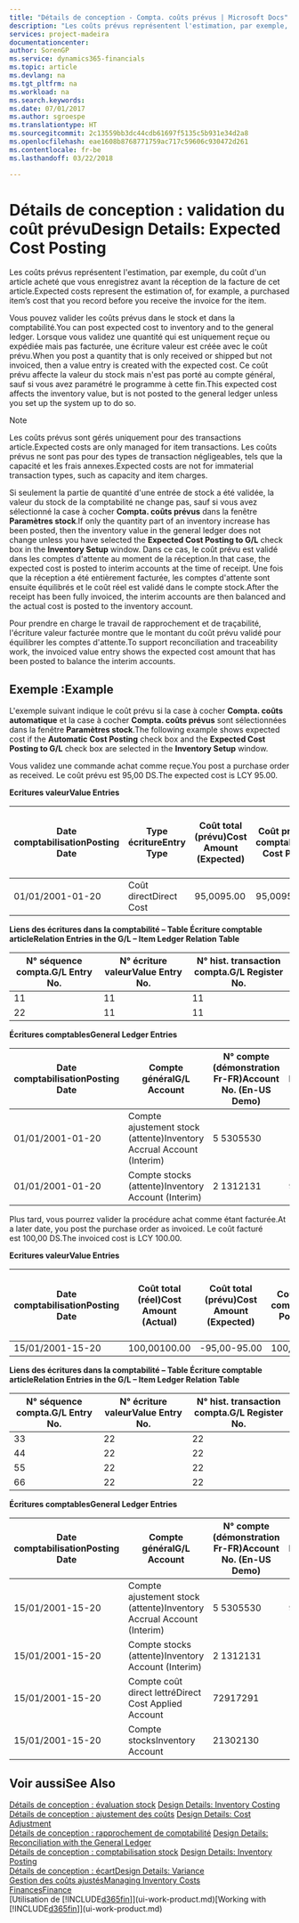 ```yaml
---
title: "Détails de conception - Compta. coûts prévus | Microsoft Docs"
description: "Les coûts prévus représentent l'estimation, par exemple, du coût d'un article acheté que vous enregistrez avant la réception de la facture de cet article."
services: project-madeira
documentationcenter: 
author: SorenGP
ms.service: dynamics365-financials
ms.topic: article
ms.devlang: na
ms.tgt_pltfrm: na
ms.workload: na
ms.search.keywords: 
ms.date: 07/01/2017
ms.author: sgroespe
ms.translationtype: HT
ms.sourcegitcommit: 2c13559bb3dc44cdb61697f5135c5b931e34d2a8
ms.openlocfilehash: eae1608b8768771759ac717c59606c930472d261
ms.contentlocale: fr-be
ms.lasthandoff: 03/22/2018

---
```

# <a name="design-details-expected-cost-posting"></a><span data-ttu-id="30c56-103">Détails de conception : validation du coût prévu</span><span class="sxs-lookup"><span data-stu-id="30c56-103">Design Details: Expected Cost Posting</span></span>
<span data-ttu-id="30c56-104">Les coûts prévus représentent l'estimation, par exemple, du coût d'un article acheté que vous enregistrez avant la réception de la facture de cet article.</span><span class="sxs-lookup"><span data-stu-id="30c56-104">Expected costs represent the estimation of, for example, a purchased item’s cost that you record before you receive the invoice for the item.</span></span>  

 <span data-ttu-id="30c56-105">Vous pouvez valider les coûts prévus dans le stock et dans la comptabilité.</span><span class="sxs-lookup"><span data-stu-id="30c56-105">You can post expected cost to inventory and to the general ledger.</span></span> <span data-ttu-id="30c56-106">Lorsque vous validez une quantité qui est uniquement reçue ou expédiée mais pas facturée, une écriture valeur est créée avec le coût prévu.</span><span class="sxs-lookup"><span data-stu-id="30c56-106">When you post a quantity that is only received or shipped but not invoiced, then a value entry is created with the expected cost.</span></span> <span data-ttu-id="30c56-107">Ce coût prévu affecte la valeur du stock mais n'est pas porté au compte général, sauf si vous avez paramétré le programme à cette fin.</span><span class="sxs-lookup"><span data-stu-id="30c56-107">This expected cost affects the inventory value, but is not posted to the general ledger unless you set up the system up to do so.</span></span>  

> [!NOTE]  
>  <span data-ttu-id="30c56-108">Les coûts prévus sont gérés uniquement pour des transactions article.</span><span class="sxs-lookup"><span data-stu-id="30c56-108">Expected costs are only managed for item transactions.</span></span> <span data-ttu-id="30c56-109">Les coûts prévus ne sont pas pour des types de transaction négligeables, tels que la capacité et les frais annexes.</span><span class="sxs-lookup"><span data-stu-id="30c56-109">Expected costs are not for immaterial transaction types, such as capacity and item charges.</span></span>  

 <span data-ttu-id="30c56-110">Si seulement la partie de quantité d'une entrée de stock a été validée, la valeur du stock de la comptabilité ne change pas, sauf si vous avez sélectionné la case à cocher **Compta. coûts prévus** dans la fenêtre **Paramètres stock**.</span><span class="sxs-lookup"><span data-stu-id="30c56-110">If only the quantity part of an inventory increase has been posted, then the inventory value in the general ledger does not change unless you have selected the **Expected Cost Posting to G/L** check box in the **Inventory Setup** window.</span></span> <span data-ttu-id="30c56-111">Dans ce cas, le coût prévu est validé dans les comptes d'attente au moment de la réception.</span><span class="sxs-lookup"><span data-stu-id="30c56-111">In that case, the expected cost is posted to interim accounts at the time of receipt.</span></span> <span data-ttu-id="30c56-112">Une fois que la réception a été entièrement facturée, les comptes d'attente sont ensuite équilibrés et le coût réel est validé dans le compte stock.</span><span class="sxs-lookup"><span data-stu-id="30c56-112">After the receipt has been fully invoiced, the interim accounts are then balanced and the actual cost is posted to the inventory account.</span></span>  

 <span data-ttu-id="30c56-113">Pour prendre en charge le travail de rapprochement et de traçabilité, l'écriture valeur facturée montre que le montant du coût prévu validé pour équilibrer les comptes d'attente.</span><span class="sxs-lookup"><span data-stu-id="30c56-113">To support reconciliation and traceability work, the invoiced value entry shows the expected cost amount that has been posted to balance the interim accounts.</span></span>  

## <a name="example"></a><span data-ttu-id="30c56-114">Exemple :</span><span class="sxs-lookup"><span data-stu-id="30c56-114">Example</span></span>  
 <span data-ttu-id="30c56-115">L'exemple suivant indique le coût prévu si la case à cocher **Compta. coûts automatique** et la case à cocher **Compta. coûts prévus** sont sélectionnées dans la fenêtre **Paramètres stock**.</span><span class="sxs-lookup"><span data-stu-id="30c56-115">The following example shows expected cost if the **Automatic Cost Posting** check box and the **Expected Cost Posting to G/L** check box are selected in the **Inventory Setup** window.</span></span>  

 <span data-ttu-id="30c56-116">Vous validez une commande achat comme reçue.</span><span class="sxs-lookup"><span data-stu-id="30c56-116">You post a purchase order as received.</span></span> <span data-ttu-id="30c56-117">Le coût prévu est 95,00 DS.</span><span class="sxs-lookup"><span data-stu-id="30c56-117">The expected cost is LCY 95.00.</span></span>  

 <span data-ttu-id="30c56-118">**Ecritures valeur**</span><span class="sxs-lookup"><span data-stu-id="30c56-118">**Value Entries**</span></span>  

|<span data-ttu-id="30c56-119">Date comptabilisation</span><span class="sxs-lookup"><span data-stu-id="30c56-119">Posting Date</span></span>|<span data-ttu-id="30c56-120">Type écriture</span><span class="sxs-lookup"><span data-stu-id="30c56-120">Entry Type</span></span>|<span data-ttu-id="30c56-121">Coût total (prévu)</span><span class="sxs-lookup"><span data-stu-id="30c56-121">Cost Amount (Expected)</span></span>|<span data-ttu-id="30c56-122">Coût prévu validé en comptabilité</span><span class="sxs-lookup"><span data-stu-id="30c56-122">Expected Cost Posted to G/L</span></span>|<span data-ttu-id="30c56-123">Coût prévu</span><span class="sxs-lookup"><span data-stu-id="30c56-123">Expected Cost</span></span>|<span data-ttu-id="30c56-124">N° écriture comptable article</span><span class="sxs-lookup"><span data-stu-id="30c56-124">Item Ledger Entry No.</span></span>|<span data-ttu-id="30c56-125">Numéro de la séquence</span><span class="sxs-lookup"><span data-stu-id="30c56-125">Entry No.</span></span>|  
|------------------|----------------|------------------------------|----------------------------------|-------------------|---------------------------|---------------|  
|<span data-ttu-id="30c56-126">01/01/20</span><span class="sxs-lookup"><span data-stu-id="30c56-126">01-01-20</span></span>|<span data-ttu-id="30c56-127">Coût direct</span><span class="sxs-lookup"><span data-stu-id="30c56-127">Direct Cost</span></span>|<span data-ttu-id="30c56-128">95,00</span><span class="sxs-lookup"><span data-stu-id="30c56-128">95.00</span></span>|<span data-ttu-id="30c56-129">95,00</span><span class="sxs-lookup"><span data-stu-id="30c56-129">95.00</span></span>|<span data-ttu-id="30c56-130">Oui</span><span class="sxs-lookup"><span data-stu-id="30c56-130">Yes</span></span>|<span data-ttu-id="30c56-131">1</span><span class="sxs-lookup"><span data-stu-id="30c56-131">1</span></span>|<span data-ttu-id="30c56-132">1</span><span class="sxs-lookup"><span data-stu-id="30c56-132">1</span></span>|  

 <span data-ttu-id="30c56-133">**Liens des écritures dans la comptabilité – Table Écriture comptable article**</span><span class="sxs-lookup"><span data-stu-id="30c56-133">**Relation Entries in the G/L – Item Ledger Relation Table**</span></span>  

|<span data-ttu-id="30c56-134">N° séquence compta.</span><span class="sxs-lookup"><span data-stu-id="30c56-134">G/L Entry No.</span></span>|<span data-ttu-id="30c56-135">N° écriture valeur</span><span class="sxs-lookup"><span data-stu-id="30c56-135">Value Entry No.</span></span>|<span data-ttu-id="30c56-136">N° hist. transaction compta.</span><span class="sxs-lookup"><span data-stu-id="30c56-136">G/L Register No.</span></span>|  
|--------------------|---------------------|-----------------------|  
|<span data-ttu-id="30c56-137">1</span><span class="sxs-lookup"><span data-stu-id="30c56-137">1</span></span>|<span data-ttu-id="30c56-138">1</span><span class="sxs-lookup"><span data-stu-id="30c56-138">1</span></span>|<span data-ttu-id="30c56-139">1</span><span class="sxs-lookup"><span data-stu-id="30c56-139">1</span></span>|  
|<span data-ttu-id="30c56-140">2</span><span class="sxs-lookup"><span data-stu-id="30c56-140">2</span></span>|<span data-ttu-id="30c56-141">1</span><span class="sxs-lookup"><span data-stu-id="30c56-141">1</span></span>|<span data-ttu-id="30c56-142">1</span><span class="sxs-lookup"><span data-stu-id="30c56-142">1</span></span>|  

 <span data-ttu-id="30c56-143">**Écritures comptables**</span><span class="sxs-lookup"><span data-stu-id="30c56-143">**General Ledger Entries**</span></span>  

|<span data-ttu-id="30c56-144">Date comptabilisation</span><span class="sxs-lookup"><span data-stu-id="30c56-144">Posting Date</span></span>|<span data-ttu-id="30c56-145">Compte général</span><span class="sxs-lookup"><span data-stu-id="30c56-145">G/L Account</span></span>|<span data-ttu-id="30c56-146">N° compte (démonstration Fr-FR)</span><span class="sxs-lookup"><span data-stu-id="30c56-146">Account No. (En-US Demo)</span></span>|<span data-ttu-id="30c56-147">Montant</span><span class="sxs-lookup"><span data-stu-id="30c56-147">Amount</span></span>|<span data-ttu-id="30c56-148">Numéro de la séquence</span><span class="sxs-lookup"><span data-stu-id="30c56-148">Entry No.</span></span>|  
|------------------|------------------|---------------------------------|------------|---------------|  
|<span data-ttu-id="30c56-149">01/01/20</span><span class="sxs-lookup"><span data-stu-id="30c56-149">01-01-20</span></span>|<span data-ttu-id="30c56-150">Compte ajustement stock (attente)</span><span class="sxs-lookup"><span data-stu-id="30c56-150">Inventory Accrual Account (Interim)</span></span>|<span data-ttu-id="30c56-151">5 530</span><span class="sxs-lookup"><span data-stu-id="30c56-151">5530</span></span>|<span data-ttu-id="30c56-152">-95,00</span><span class="sxs-lookup"><span data-stu-id="30c56-152">-95.00</span></span>|<span data-ttu-id="30c56-153">2</span><span class="sxs-lookup"><span data-stu-id="30c56-153">2</span></span>|  
|<span data-ttu-id="30c56-154">01/01/20</span><span class="sxs-lookup"><span data-stu-id="30c56-154">01-01-20</span></span>|<span data-ttu-id="30c56-155">Compte stocks (attente)</span><span class="sxs-lookup"><span data-stu-id="30c56-155">Inventory Account (Interim)</span></span>|<span data-ttu-id="30c56-156">2 131</span><span class="sxs-lookup"><span data-stu-id="30c56-156">2131</span></span>|<span data-ttu-id="30c56-157">95,00</span><span class="sxs-lookup"><span data-stu-id="30c56-157">95.00</span></span>|<span data-ttu-id="30c56-158">1</span><span class="sxs-lookup"><span data-stu-id="30c56-158">1</span></span>|  

 <span data-ttu-id="30c56-159">Plus tard, vous pourrez valider la procédure achat comme étant facturée.</span><span class="sxs-lookup"><span data-stu-id="30c56-159">At a later date, you post the purchase order as invoiced.</span></span> <span data-ttu-id="30c56-160">Le coût facturé est 100,00 DS.</span><span class="sxs-lookup"><span data-stu-id="30c56-160">The invoiced cost is LCY 100.00.</span></span>  

 <span data-ttu-id="30c56-161">**Ecritures valeur**</span><span class="sxs-lookup"><span data-stu-id="30c56-161">**Value Entries**</span></span>  

|<span data-ttu-id="30c56-162">Date comptabilisation</span><span class="sxs-lookup"><span data-stu-id="30c56-162">Posting Date</span></span>|<span data-ttu-id="30c56-163">Coût total (réel)</span><span class="sxs-lookup"><span data-stu-id="30c56-163">Cost Amount (Actual)</span></span>|<span data-ttu-id="30c56-164">Coût total (prévu)</span><span class="sxs-lookup"><span data-stu-id="30c56-164">Cost Amount (Expected)</span></span>|<span data-ttu-id="30c56-165">Coût validé en comptabilité</span><span class="sxs-lookup"><span data-stu-id="30c56-165">Cost Posted to G/L</span></span>|<span data-ttu-id="30c56-166">Coût prévu</span><span class="sxs-lookup"><span data-stu-id="30c56-166">Expected Cost</span></span>|<span data-ttu-id="30c56-167">N° écriture comptable article</span><span class="sxs-lookup"><span data-stu-id="30c56-167">Item Ledger Entry No.</span></span>|<span data-ttu-id="30c56-168">Numéro de la séquence</span><span class="sxs-lookup"><span data-stu-id="30c56-168">Entry No.</span></span>|  
|------------------|----------------------------|------------------------------|-------------------------|-------------------|---------------------------|---------------|  
|<span data-ttu-id="30c56-169">15/01/20</span><span class="sxs-lookup"><span data-stu-id="30c56-169">01-15-20</span></span>|<span data-ttu-id="30c56-170">100,00</span><span class="sxs-lookup"><span data-stu-id="30c56-170">100.00</span></span>|<span data-ttu-id="30c56-171">-95,00</span><span class="sxs-lookup"><span data-stu-id="30c56-171">-95.00</span></span>|<span data-ttu-id="30c56-172">100,00</span><span class="sxs-lookup"><span data-stu-id="30c56-172">100.00</span></span>|<span data-ttu-id="30c56-173">Non</span><span class="sxs-lookup"><span data-stu-id="30c56-173">No</span></span>|<span data-ttu-id="30c56-174">1</span><span class="sxs-lookup"><span data-stu-id="30c56-174">1</span></span>|<span data-ttu-id="30c56-175">2</span><span class="sxs-lookup"><span data-stu-id="30c56-175">2</span></span>|  

 <span data-ttu-id="30c56-176">**Liens des écritures dans la comptabilité – Table Écriture comptable article**</span><span class="sxs-lookup"><span data-stu-id="30c56-176">**Relation Entries in the G/L – Item Ledger Relation Table**</span></span>  

|<span data-ttu-id="30c56-177">N° séquence compta.</span><span class="sxs-lookup"><span data-stu-id="30c56-177">G/L Entry No.</span></span>|<span data-ttu-id="30c56-178">N° écriture valeur</span><span class="sxs-lookup"><span data-stu-id="30c56-178">Value Entry No.</span></span>|<span data-ttu-id="30c56-179">N° hist. transaction compta.</span><span class="sxs-lookup"><span data-stu-id="30c56-179">G/L Register No.</span></span>|  
|--------------------|---------------------|-----------------------|  
|<span data-ttu-id="30c56-180">3</span><span class="sxs-lookup"><span data-stu-id="30c56-180">3</span></span>|<span data-ttu-id="30c56-181">2</span><span class="sxs-lookup"><span data-stu-id="30c56-181">2</span></span>|<span data-ttu-id="30c56-182">2</span><span class="sxs-lookup"><span data-stu-id="30c56-182">2</span></span>|  
|<span data-ttu-id="30c56-183">4</span><span class="sxs-lookup"><span data-stu-id="30c56-183">4</span></span>|<span data-ttu-id="30c56-184">2</span><span class="sxs-lookup"><span data-stu-id="30c56-184">2</span></span>|<span data-ttu-id="30c56-185">2</span><span class="sxs-lookup"><span data-stu-id="30c56-185">2</span></span>|  
|<span data-ttu-id="30c56-186">5</span><span class="sxs-lookup"><span data-stu-id="30c56-186">5</span></span>|<span data-ttu-id="30c56-187">2</span><span class="sxs-lookup"><span data-stu-id="30c56-187">2</span></span>|<span data-ttu-id="30c56-188">2</span><span class="sxs-lookup"><span data-stu-id="30c56-188">2</span></span>|  
|<span data-ttu-id="30c56-189">6</span><span class="sxs-lookup"><span data-stu-id="30c56-189">6</span></span>|<span data-ttu-id="30c56-190">2</span><span class="sxs-lookup"><span data-stu-id="30c56-190">2</span></span>|<span data-ttu-id="30c56-191">2</span><span class="sxs-lookup"><span data-stu-id="30c56-191">2</span></span>|  

 <span data-ttu-id="30c56-192">**Écritures comptables**</span><span class="sxs-lookup"><span data-stu-id="30c56-192">**General Ledger Entries**</span></span>  

|<span data-ttu-id="30c56-193">Date comptabilisation</span><span class="sxs-lookup"><span data-stu-id="30c56-193">Posting Date</span></span>|<span data-ttu-id="30c56-194">Compte général</span><span class="sxs-lookup"><span data-stu-id="30c56-194">G/L Account</span></span>|<span data-ttu-id="30c56-195">N° compte (démonstration Fr-FR)</span><span class="sxs-lookup"><span data-stu-id="30c56-195">Account No. (En-US Demo)</span></span>|<span data-ttu-id="30c56-196">Montant</span><span class="sxs-lookup"><span data-stu-id="30c56-196">Amount</span></span>|<span data-ttu-id="30c56-197">Numéro de la séquence</span><span class="sxs-lookup"><span data-stu-id="30c56-197">Entry No.</span></span>|  
|------------------|------------------|---------------------------------|------------|---------------|  
|<span data-ttu-id="30c56-198">15/01/20</span><span class="sxs-lookup"><span data-stu-id="30c56-198">01-15-20</span></span>|<span data-ttu-id="30c56-199">Compte ajustement stock (attente)</span><span class="sxs-lookup"><span data-stu-id="30c56-199">Inventory Accrual Account (Interim)</span></span>|<span data-ttu-id="30c56-200">5 530</span><span class="sxs-lookup"><span data-stu-id="30c56-200">5530</span></span>|<span data-ttu-id="30c56-201">95,00</span><span class="sxs-lookup"><span data-stu-id="30c56-201">95.00</span></span>|<span data-ttu-id="30c56-202">4</span><span class="sxs-lookup"><span data-stu-id="30c56-202">4</span></span>|  
|<span data-ttu-id="30c56-203">15/01/20</span><span class="sxs-lookup"><span data-stu-id="30c56-203">01-15-20</span></span>|<span data-ttu-id="30c56-204">Compte stocks (attente)</span><span class="sxs-lookup"><span data-stu-id="30c56-204">Inventory Account (Interim)</span></span>|<span data-ttu-id="30c56-205">2 131</span><span class="sxs-lookup"><span data-stu-id="30c56-205">2131</span></span>|<span data-ttu-id="30c56-206">-95,00</span><span class="sxs-lookup"><span data-stu-id="30c56-206">-95.00</span></span>|<span data-ttu-id="30c56-207">3</span><span class="sxs-lookup"><span data-stu-id="30c56-207">3</span></span>|  
|<span data-ttu-id="30c56-208">15/01/20</span><span class="sxs-lookup"><span data-stu-id="30c56-208">01-15-20</span></span>|<span data-ttu-id="30c56-209">Compte coût direct lettré</span><span class="sxs-lookup"><span data-stu-id="30c56-209">Direct Cost Applied Account</span></span>|<span data-ttu-id="30c56-210">7291</span><span class="sxs-lookup"><span data-stu-id="30c56-210">7291</span></span>|<span data-ttu-id="30c56-211">-100</span><span class="sxs-lookup"><span data-stu-id="30c56-211">-100</span></span>|<span data-ttu-id="30c56-212">6</span><span class="sxs-lookup"><span data-stu-id="30c56-212">6</span></span>|  
|<span data-ttu-id="30c56-213">15/01/20</span><span class="sxs-lookup"><span data-stu-id="30c56-213">01-15-20</span></span>|<span data-ttu-id="30c56-214">Compte stocks</span><span class="sxs-lookup"><span data-stu-id="30c56-214">Inventory Account</span></span>|<span data-ttu-id="30c56-215">2130</span><span class="sxs-lookup"><span data-stu-id="30c56-215">2130</span></span>|<span data-ttu-id="30c56-216">100</span><span class="sxs-lookup"><span data-stu-id="30c56-216">100</span></span>|<span data-ttu-id="30c56-217">5</span><span class="sxs-lookup"><span data-stu-id="30c56-217">5</span></span>|  

## <a name="see-also"></a><span data-ttu-id="30c56-218">Voir aussi</span><span class="sxs-lookup"><span data-stu-id="30c56-218">See Also</span></span>
 <span data-ttu-id="30c56-219">[Détails de conception : évaluation stock](design-details-inventory-costing.md) </span><span class="sxs-lookup"><span data-stu-id="30c56-219">[Design Details: Inventory Costing](design-details-inventory-costing.md) </span></span>  
 <span data-ttu-id="30c56-220">[Détails de conception : ajustement des coûts](design-details-cost-adjustment.md) </span><span class="sxs-lookup"><span data-stu-id="30c56-220">[Design Details: Cost Adjustment](design-details-cost-adjustment.md) </span></span>  
 <span data-ttu-id="30c56-221">[Détails de conception : rapprochement de comptabilité](design-details-reconciliation-with-the-general-ledger.md) </span><span class="sxs-lookup"><span data-stu-id="30c56-221">[Design Details: Reconciliation with the General Ledger](design-details-reconciliation-with-the-general-ledger.md) </span></span>  
 <span data-ttu-id="30c56-222">[Détails de conception : comptabilisation stock](design-details-inventory-posting.md) </span><span class="sxs-lookup"><span data-stu-id="30c56-222">[Design Details: Inventory Posting](design-details-inventory-posting.md) </span></span>  
 [<span data-ttu-id="30c56-223">Détails de conception : écart</span><span class="sxs-lookup"><span data-stu-id="30c56-223">Design Details: Variance</span></span>](design-details-variance.md)  
 [<span data-ttu-id="30c56-224">Gestion des coûts ajustés</span><span class="sxs-lookup"><span data-stu-id="30c56-224">Managing Inventory Costs</span></span>](finance-manage-inventory-costs.md)  
 [<span data-ttu-id="30c56-225">Finances</span><span class="sxs-lookup"><span data-stu-id="30c56-225">Finance</span></span>](finance.md)  
 <span data-ttu-id="30c56-226">[Utilisation de [!INCLUDE[d365fin](includes/d365fin_md.md)]](ui-work-product.md)</span><span class="sxs-lookup"><span data-stu-id="30c56-226">[Working with [!INCLUDE[d365fin](includes/d365fin_md.md)]](ui-work-product.md)</span></span>

